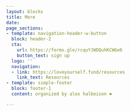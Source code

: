 ```yaml
---
layout: blocks
title: More
date: 
page_sections:
- template: navigation-header-w-button
  block: header-2
  cta:
    url: https://forms.gle/rcquYJWDQuhKCWGe6
    button_text: sign up
  logo: ''
  navigation:
  - link: https://loveyourself.fund/resources
    link_text: Resources
- template: simple-footer
  block: footer-1
  content: organized by alex halbeisen ❤️

---
```

